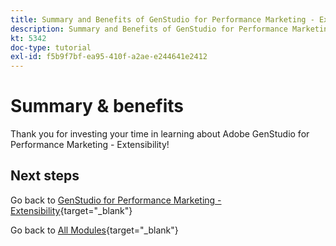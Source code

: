 ```yaml
---
title: Summary and Benefits of GenStudio for Performance Marketing - Extensibility
description: Summary and Benefits of GenStudio for Performance Marketing - Extensibility
kt: 5342
doc-type: tutorial
exl-id: f5b9f7bf-ea95-410f-a2ae-e244641e2412
---
```

# Summary & benefits

Thank you for investing your time in learning about Adobe GenStudio for Performance Marketing  - Extensibility! 


## Next steps

Go back to [GenStudio for Performance Marketing - Extensibility](./genstudioext.md){target="_blank"}

Go back to [All Modules](./../../../overview.md){target="_blank"}
